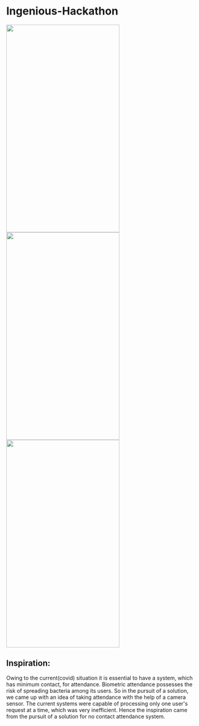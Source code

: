 # Ingenious-Hackathon

<img src="https://user-images.githubusercontent.com/30389552/112749235-a7766d00-8fde-11eb-944f-47c0ab27af37.gif" width="300px" height="550px"/>       <img src="https://user-images.githubusercontent.com/30389552/112749235-a7766d00-8fde-11eb-944f-47c0ab27af37.gif" width="300px" height="550px"/>    <img src="https://user-images.githubusercontent.com/30389552/112749235-a7766d00-8fde-11eb-944f-47c0ab27af37.gif" width="300px" height="550px"/>

## Inspiration:

Owing to the current(covid) situation it is essential to have a system, which has minimum contact, for attendance. Biometric attendance possesses the risk of spreading bacteria among its users. So in the pursuit of a solution, we came up with an idea of taking attendance with the help of a camera sensor. The current systems were capable of processing only one user's request at a time, which was very inefficient. Hence the inspiration came from the pursuit of a solution for no contact attendance system.

